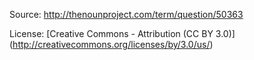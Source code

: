 Source: http://thenounproject.com/term/question/50363

License: [Creative Commons - Attribution (CC BY 3.0)] (http://creativecommons.org/licenses/by/3.0/us/)
